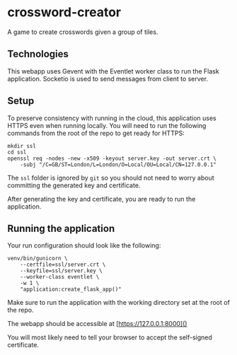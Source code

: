 # crossword-creator
A game to create crosswords given a group of tiles.

## Technologies
This webapp uses Gevent with the Eventlet worker class to run the Flask application.
Socketio is used to send messages from client to server.

## Setup
To preserve consistency with running in the cloud, this application uses HTTPS even when running locally.
You will need to run the following commands from the root of the repo to get ready for HTTPS:
```
mkdir ssl
cd ssl
openssl req -nodes -new -x509 -keyout server.key -out server.crt \
    -subj "/C=GB/ST=London/L=London/O=Local/OU=Local/CN=127.0.0.1"
```
The `ssl` folder is ignored by `git` so you should not need to worry about committing the
generated key and certificate.

After generating the key and certificate, you are ready to run the application.

## Running the application
Your run configuration should look like the following:
```
venv/bin/gunicorn \
    --certfile=ssl/server.crt \
    --keyfile=ssl/server.key \
    --worker-class eventlet \
    -w 1 \
    "application:create_flask_app()"
```
Make sure to run the application with the working directory set at the root of the repo.

The webapp should be accessible at [https://127.0.0.1:8000]()

You will most likely need to tell your browser to accept the self-signed certificate.
